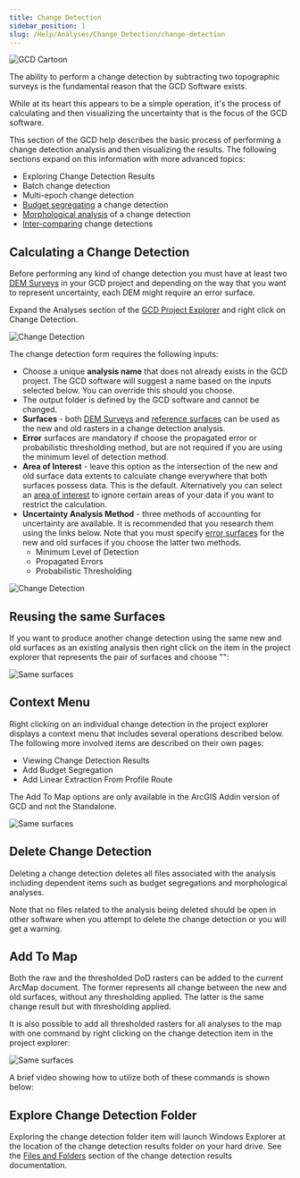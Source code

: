 ```yaml
---
title: Change Detection
sidebar_position: 1
slug: /Help/Analyses/Change_Detection/change-detection
---
```


![GCD Cartoon](/img/Fly_GCD_DoD_Cartoon.png)


The ability to perform a change detection by subtracting two topographic surveys is the fundamental reason that the GCD Software exists.

While at its heart this appears to be a simple operation, it's the process of calculating and then visualizing the uncertainty that is the focus of the GCD software.

This section of the GCD help describes the basic process of performing a change detection analysis and then visualizing the results. The following sections expand on this information with more advanced topics:

* Exploring Change Detection Results
* Batch change detection
* Multi-epoch change detection
* [Budget segregating](/Help/Analyses/Budget_Segregation/budget-segregation) a change detection
* [Morphological analysis](/Help/Analyses/Change_Detection/morphological) of a change detection
* [Inter-comparing](/Help/Analyses/Change_Detection/intercomparison) change detections

## Calculating a Change Detection


Before performing any kind of change detection you must have at least two [DEM Surveys](/Help/Inputs/dem-surveys) in your GCD project and depending on the way that you want to represent uncertainty, each DEM might require an error surface.

Expand the Analyses section of the [GCD Project Explorer](/Help/GCD_Project_Explorer) and right click on Change Detection. 

![Change Detection](/img/CommandRefs/05_Analyses/cd/add_change_detection_cms.png)

The change detection form requires the following inputs:

* Choose a unique **analysis name** that does not already exists in the GCD project. The GCD software will suggest a name based on the inputs selected below. You can override this should you choose.
* The output folder is defined by the GCD software and cannot be changed.
* **Surfaces** - both [DEM Surveys](/Help/Inputs/dem-surveys) and [reference surfaces](/Help/Inputs/reference-surfaces) can be used as the new and old rasters in a change detection analysis.
* **Error** surfaces are mandatory if choose the propagated error or probabilistic thresholding method, but are not required if you are using the minimum level of detection method.
* **Area of Interest** - leave this option as the intersection of the new and old surface data extents to calculate change everywhere that both surfaces possess data. This is the default. Alternatively you can select an [area of interest](/Help/Inputs/Masks/aoi) to ignore certain areas of your data if you want to restrict the calculation.
* **Uncertainty Analysis Method** - three methods of accounting for uncertainty are available. It is recommended that you research them using the links below. Note that you must specify [error surfaces](/Help/Inputs/error-surfaces) for the new and old surfaces if you choose the latter two methods.
    * Minimum Level of Detection
    * Propagated Errors
    * Probabilistic Thresholding

![Change Detection](/img/CommandRefs/05_Analyses/cd/change_config.png)

## Reusing the same Surfaces

If you want to produce another change detection using the same new and old surfaces as an existing analysis then right click on the item in the project explorer that represents the pair of surfaces and choose "":

![Same surfaces](/img/CommandRefs/05_Analyses/cd/same_surfaces.png)

## Context Menu

Right clicking on an individual change detection in the project explorer displays a context menu that includes several operations described below. The following more involved items are described on their own pages:

* Viewing Change Detection Results
* Add Budget Segregation
* Add Linear Extraction From Profile Route

The Add To Map options are only available in the ArcGIS Addin version of GCD and not the Standalone.

![Same surfaces](/img/CommandRefs/05_Analyses/cd/change_cms.png)

## Delete Change Detection

Deleting a change detection deletes all files associated with the analysis including dependent items such as budget segregations and morphological analyses.

Note that no files related to the analysis being deleted should be open in other software when you attempt to delete the change detection or you will get a warning.

## Add To Map

Both the raw and the thresholded DoD rasters can be added to the current ArcMap document. The former represents all change between the new and old surfaces, without any thresholding applied. The latter is the same change result but with thresholding applied.

It is also possible to add all thresholded rasters for all analyses to the map with one command by right clicking on the change detection item in the project explorer:

![Same surfaces](/img/CommandRefs/05_Analyses/cd/change_add_all.png)

A brief video showing how to utilize both of these commands is shown below:

<YouTubeEmbed videoId="sd5u10Up4nY" title="Change Detection Commands Demo" />

## Explore Change Detection Folder

Exploring the change detection folder item will launch Windows Explorer at the location of the change detection results folder on your hard drive. See the [Files and Folders](/Help/Analyses/Change_Detection/change-detection-results#files-and-folders) section of the change detection results documentation.
